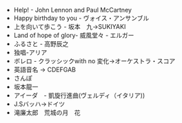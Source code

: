 - Help! - John Lennon and Paul McCartney
- Happy birthday to you - ヴォイス・アンサンブル
- 上を向いて歩こう - 坂本　九→SUKIYAKI
- Land of hope of glory- 威風堂々 - エルガー
- ふるさと - 高野辰之
- 独唱-アリア
- ボレロ - クラッシックwith no 変化→オーケストラ・スコア
- 英語音名 → CDEFGAB
- さんぽ
- 坂本龍一
- アイーダ　- 凱旋行進曲(ヴェルディ（イタリア))
- J.Sバッハ→ドイツ
- 滝廉太郎　荒城の月　花
